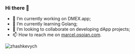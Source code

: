 ### Hi there 👋

- 🔭 I’m currently working on DMEX.app;
- 🌱 I’m currently learning Golang;
- 👯 I’m looking to collaborate on developing dApp projects;
- 📫 How to reach me on [marcel.osoian.com](http://marcel.osoian.com).

<p>&nbsp;<img align="left" src="https://github-readme-stats.vercel.app/api?username=OsoianMarcel&show_icons=true&hide_title=true" alt="zhashkevych" /></p>
